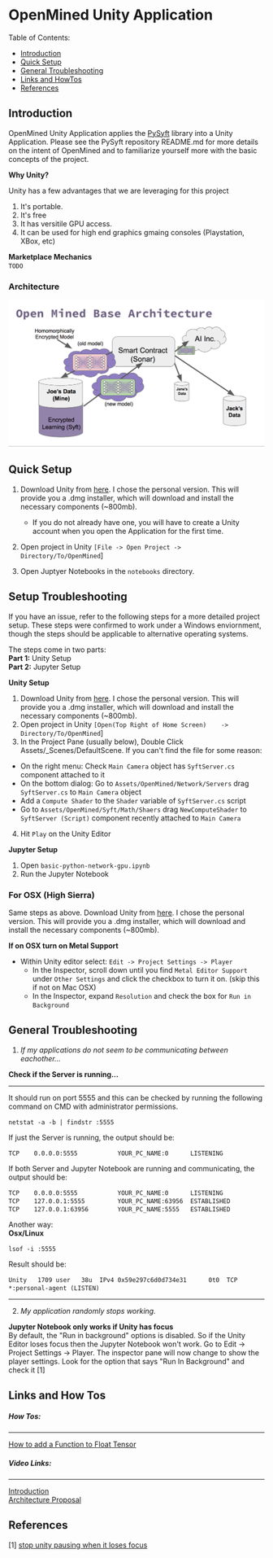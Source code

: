 OpenMined Unity Application
=============================================
Table of Contents:   

 * [Introduction](#introduction)
 * [Quick Setup](#quick-setup)
 * [General Troubleshooting](#general-troubleshooting)
 * [Links and HowTos](#links-and-how-tos)
 * [References](#references)
 
## Introduction

OpenMined Unity Application applies the [PySyft](https://github.com/OpenMined/PySyft) library into a Unity Application. Please see the PySyft repository README.md for more details on the intent of OpenMined and to familiarize yourself more with the basic concepts of the project.

**Why Unity?**

Unity has a few advantages that we are leveraging for this project

1. It's portable. 
2. It's free
3. It has versitile GPU access.  
4. It can be used for high end graphics gmaing consoles (Playstation, XBox, etc)

**Marketplace Mechanics**  
`TODO` 

### Architecture

![Open Mined Architecture](images/architecture.png)

## Quick Setup

1. Download Unity from [here](https://store.unity.com/). I chose the personal version. This will provide you a .dmg installer, which will download and install the necessary components (~800mb). 
    - If you do not already have one, you will have to create a Unity account when you open the Application for the first time.
2. Open project in Unity `[File -> Open Project -> Directory/To/OpenMined`]

3. Open Juptyer Notebooks in the `notebooks` directory.  

## Setup Troubleshooting 

If you have an issue, refer to the following steps for a more detailed project setup. These steps were confirmed to work under a Windows enviornment, though the steps should be applicable to alternative operating systems. 

The steps come in two parts:   
**Part 1:** Unity Setup   
**Part 2:** Jupyter Setup

**Unity Setup**  

1. Download Unity from [here](https://store.unity.com/). I chose the personal version. This will provide you a .dmg installer, which will download and install the necessary components (~800mb).  
2. Open project in Unity `[Open(Top Right of Home Screen)	 -> Directory/To/OpenMined`]
3. In the Project Pane (usually below), Double Click Assets/_Scenes/DefaultScene. If you can't find the file for some reason:
- On the right menu: Check `Main Camera` object has `SyftServer.cs` component attached to it
- On the bottom dialog: Go to `Assets/OpenMined/Network/Servers` drag `SyftServer.cs` to `Main Camera` object
- Add a `Compute Shader` to the `Shader` variable of `SyftServer.cs` script
- Go to `Assets/OpenMined/Syft/Math/Shaers` drag `NewComputeShader` to `SyftServer (Script)` component recently attached to `Main Camera`
4. Hit `Play` on the Unity Editor

**Jupyter Setup**

1. Open `basic-python-network-gpu.ipynb` 
2. Run the Jupyter Notebook

### For OSX (High Sierra)

Same steps as above. Download Unity from [here](https://store.unity.com/). I chose the personal version. This will provide you a .dmg installer, which will download and install the necessary components (~800mb). 

**If on OSX turn on Metal Support**  

- Within Unity editor select: `Edit -> Project Settings -> Player`
    - In the Inspector, scroll down until you find `Metal Editor Support` under `Other Settings` and click the checkbox to turn it on. (skip this if not on Mac OSX)
    - In the Inspector, expand `Resolution` and check the box for `Run in Background`

## General Troubleshooting

1) *If my applications do not seem to be communicating between eachother...*

**Check if the Server is running...**
___    
It should run on port 5555 and this can be checked by running the following command on CMD with administrator permissions.  
```
netstat -a -b | findstr :5555  
```  
If just the Server is running, the output should be:  
```
TCP    0.0.0.0:5555           YOUR_PC_NAME:0      LISTENING
```  
If both Server and Jupyter Notebook are running and communicating, the output should be:  

```
TCP    0.0.0.0:5555           YOUR_PC_NAME:0      LISTENING
TCP    127.0.0.1:5555         YOUR_PC_NAME:63956  ESTABLISHED
TCP    127.0.0.1:63956        YOUR_PC_NAME:5555   ESTABLISHED
```  
Another way:   
**Osx/Linux**  

```  
lsof -i :5555
```  
Result should be:   

```  
Unity   1709 user   38u  IPv4 0x59e297c6d0d734e31      0t0  TCP *:personal-agent (LISTEN)
```
---

2) *My application randomly stops working.*   

**Jupyter Notebook only works if Unity has focus**  
	By default, the "Run in background" options is disabled. So if the Unity Editor loses focus then the Jupyter Notebook won't work.
Go to Edit -> Project Settings -> Player. The inspector pane will now change to show the player settings. Look for the option that says "Run In Background" and check it [1]


## Links and How Tos

##### How Tos:
---  
[How to add a Function to Float Tensor](https://docs.google.com/document/d/1WRd7gGLFN0Awtf86AICYIHtg3gfFWLBa5wYTthsB3i0/edit?usp=sharing)

##### Video Links:
---
[Introduction](https://www.youtube.com/watch?v=sXFmKquiVnk)  
[Architecture Proposal](https://www.youtube.com/watch?v=47enlQQcMQc)  

## References

[1] [stop unity pausing when it loses focus](https://answers.unity.com/questions/42509/stop-unity-pausing-when-it-loses-focus.html)

